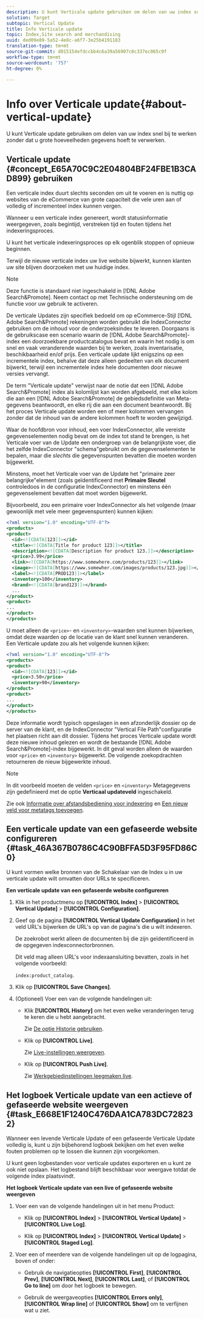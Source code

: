 ```yaml
---
description: U kunt Verticale update gebruiken om delen van uw index snel bij te werken zonder dat u grote hoeveelheden gegevens hoeft te verwerken.
solution: Target
subtopic: Vertical Update
title: Info Verticale update
topic: Index,Site search and merchandising
uuid: ded09e89-5a52-4e8c-a6f7-3e25b4191183
translation-type: tm+mt
source-git-commit: d015154efdccbb4c6a39a56907c0c337ec065c9f
workflow-type: tm+mt
source-wordcount: '757'
ht-degree: 0%

---
```



# Info over Verticale update{#about-vertical-update}

U kunt Verticale update gebruiken om delen van uw index snel bij te werken zonder dat u grote hoeveelheden gegevens hoeft te verwerken.

## Verticale update {#concept_E65A70C9C2E04804BF24FBE1B3CAD899} gebruiken

Een verticale index duurt slechts seconden om uit te voeren en is nuttig op websites van de eCommerce van grote capaciteit die vele uren aan of volledig of incrementeel index kunnen vergen.

Wanneer u een verticale index genereert, wordt statusinformatie weergegeven, zoals begintijd, verstreken tijd en fouten tijdens het indexeringsproces.

U kunt het verticale indexeringsproces op elk ogenblik stoppen of opnieuw beginnen.

Terwijl de nieuwe verticale index uw live website bijwerkt, kunnen klanten uw site blijven doorzoeken met uw huidige index.

>[!NOTE]
>
>Deze functie is standaard niet ingeschakeld in [!DNL Adobe Search&Promote]. Neem contact op met Technische ondersteuning om de functie voor uw gebruik te activeren.

De verticale Updates zijn specifiek bedoeld om op eCommerce-Stijl [!DNL Adobe Search&Promote] rekeningen worden gebruikt die IndexConnector gebruiken om de inhoud voor de onderzoeksindex te leveren. Doorgaans is de gebruikscase een scenario waarin de [!DNL Adobe Search&Promote]-index een doorzoekbare productcatalogus bevat en waarin het nodig is om snel en vaak veranderende waarden bij te werken, zoals inventarisatie, beschikbaarheid en/of prijs. Een verticale update lijkt enigszins op een incrementele index, behalve dat deze alleen gedeelten van elk document bijwerkt, terwijl een incrementele index hele documenten door nieuwe versies vervangt.

De term &quot;Verticale update&quot; verwijst naar de notie dat een [!DNL Adobe Search&Promote] index als kolomlijst kan worden afgebeeld, met elke kolom die aan een [!DNL Adobe Search&Promote] de gebiedsdefinitie van Meta-gegevens beantwoordt, en elke rij die aan een document beantwoordt. Bij het proces Verticale update worden een of meer kolommen vervangen zonder dat de inhoud van de andere kolommen hoeft te worden gewijzigd.

Waar de hoofdbron voor inhoud, een voer IndexConnector, alle vereiste gegevenselementen nodig bevat om de index tot stand te brengen, is het Verticale voer van de Update een ondergroep van de belangrijkste voer, die het zelfde IndexConnector &quot;schema&quot;gebruikt om de gegevenselementen te bepalen, maar die *slechts* die gegevenspunten bevatten die moeten worden bijgewerkt.

Minstens, moet het Verticale voer van de Update het &quot;primaire zeer belangrijke&quot;element (zoals geïdentificeerd met **Primaire Sleutel** controledoos in de configuratie IndexConnector) en minstens één gegevenselement bevatten dat moet worden bijgewerkt.

Bijvoorbeeld, zou een primaire voer IndexConnector als het volgende (maar gewoonlijk met vele meer gegevenspunten) kunnen kijken:

```xml
<?xml version="1.0" encoding="UTF-8"?>
<products>
<product>
  <id><![CDATA[123]]></id>
  <title><![CDATA[Title for product 123]]></title>
  <description><![CDATA[Description for product 123.]]></description>
  <price>3.99</price>
  <link><![CDATA[https://www.somewhere.com/products/123]]></link>
  <image><![CDATA[https://www.somewher.com/images/products/123.jpg]]></image>
  <label><![CDATA[PROD123]]></label>
  <inventory>100</inventory>
  <brand><![CDATA[brand123]]></brand>
  ...
</product>
<product>
...
</product>
</products>
```

U moet alleen de `<price>`- en `<inventory>`-waarden snel kunnen bijwerken, omdat deze waarden op de locatie van de klant snel kunnen veranderen. Een Verticale update zou als het volgende kunnen kijken:

```xml
<?xml version="1.0" encoding="UTF-8"?>
<products>
<product>
  <id><![CDATA[123]]></id>
  <price>3.50</price>
  <inventory>90</inventory>
</product>
<product>
...
</product>
</products>
```

Deze informatie wordt typisch opgeslagen in een afzonderlijk dossier op de server van de klant, en de IndexConnector &quot;Vertical File Path&quot;configuratie het plaatsen richt aan dit dossier. Tijdens het proces Verticale update wordt deze nieuwe inhoud gelezen en wordt de bestaande [!DNL Adobe Search&Promote]-index bijgewerkt. In dit geval worden alleen de waarden voor `<price>` en `<inventory>` bijgewerkt. De volgende zoekopdrachten retourneren de nieuw bijgewerkte inhoud.

>[!NOTE]
In dit voorbeeld moeten de velden `<price>` en `<inventory>` Metagegevens zijn gedefinieerd met de optie **Verticaal updateveld** ingeschakeld.

Zie ook [Informatie over afstandsbediening voor indexering](../c-about-index-menu/c-about-remote-control-for-indexing.md#concept_C79B322190E84106A434E5C6D4A4118F) en [Een nieuw veld voor metatags toevoegen](../c-about-settings-menu/c-about-metadata-menu.md#task_6DF188C0FC7F4831A4444CA9AFA615E5).

## Een verticale update van een gefaseerde website configureren {#task_46A367B0786C4C90BFFA5D3F95FD86C0}

U kunt vormen welke bronnen van de Schakelaar van de Index u in uw verticale update wilt omvatten door URLs te specificeren.

**Een verticale update van een gefaseerde website configureren**

1. Klik in het productmenu op **[!UICONTROL Index]** > **[!UICONTROL Vertical Update]** > **[!UICONTROL Configuration]**.
1. Geef op de pagina **[!UICONTROL Vertical Update Configuration]** in het veld URL&#39;s bijwerken de URL&#39;s op van de pagina&#39;s die u wilt indexeren.

   De zoekrobot werkt alleen de documenten bij die zijn geïdentificeerd in de opgegeven indexconnectorbronnen.

   Dit veld mag alleen URL&#39;s voor indexaansluiting bevatten, zoals in het volgende voorbeeld:

   `index:product_catalog`.
1. Klik op **[!UICONTROL Save Changes]**.
1. (Optioneel) Voer een van de volgende handelingen uit:

   * Klik **[!UICONTROL History]** om het even welke veranderingen terug te keren die u hebt aangebracht.

      Zie [De optie Historie gebruiken](../t-using-the-history-option.md#task_70DD3F87A67242BBBD2CB27156F43002).

   * Klik op **[!UICONTROL Live]**.

      Zie [Live-instellingen weergeven](../c-about-staging.md#task_401A0EBDB5DB4D4CA933CBA7BECDC10F).

   * Klik op **[!UICONTROL Push Live]**.

      Zie [Werkgebiedinstellingen leegmaken live](../c-about-staging.md#task_44306783B4C0408AAA58B471DAF2D9A4).

## Het logboek Verticale update van een actieve of gefaseerde website weergeven {#task_E668E1F1240C476DAA1CA783DC728232}

Wanneer een levende Verticale Update of een gefaseerde Verticale Update volledig is, kunt u zijn bijbehorend logboek bekijken om het even welke fouten problemen op te lossen die kunnen zijn voorgekomen.

U kunt geen logbestanden voor verticale updates exporteren en u kunt ze ook niet opslaan. Het logbestand blijft beschikbaar voor weergave totdat de volgende index plaatsvindt.

**Het logboek Verticale update van een live of gefaseerde website weergeven**

1. Voer een van de volgende handelingen uit in het menu Product:

   * Klik op **[!UICONTROL Index]** > **[!UICONTROL Vertical Update]** > **[!UICONTROL Live Log]**.

   * Klik op **[!UICONTROL Index]** > **[!UICONTROL Vertical Update]** > **[!UICONTROL Staged Log]**.

1. Voer een of meerdere van de volgende handelingen uit op de logpagina, boven of onder:

   * Gebruik de navigatieopties **[!UICONTROL First]**, **[!UICONTROL Prev]**, **[!UICONTROL Next]**, **[!UICONTROL Last]**, of **[!UICONTROL Go to line]** om door het logboek te bewegen.

   * Gebruik de weergaveopties **[!UICONTROL Errors only]**, **[!UICONTROL Wrap line]** of **[!UICONTROL Show]** om te verfijnen wat u ziet.

